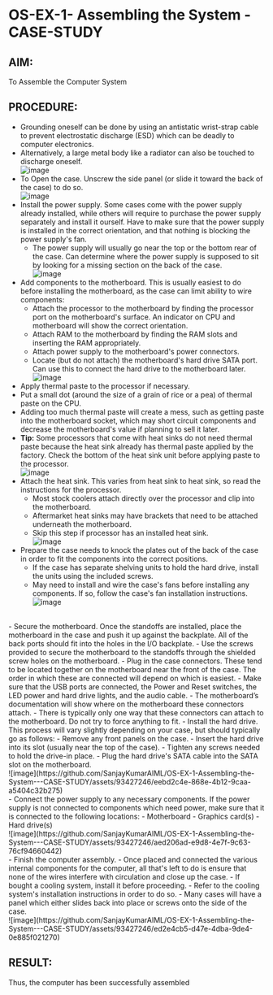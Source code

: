 # OS-EX-1- Assembling the System - CASE-STUDY

## AIM:
  To Assemble the Computer System
## PROCEDURE:
- Grounding oneself can be done by using an antistatic wrist-strap cable to prevent electrostatic discharge (ESD) which can be deadly to computer electronics.
- Alternatively, a large metal body like a radiator can also be touched to discharge oneself.</br>
![image](https://github.com/SanjayKumarAIML/OS-EX-1-Assembling-the-System---CASE-STUDY/assets/93427246/6636c547-6912-41d8-afc4-56d24d78c304)
- To Open the case. Unscrew the side panel (or slide it toward the back of the case) to do so.</br>
![image](https://github.com/SanjayKumarAIML/OS-EX-1-Assembling-the-System---CASE-STUDY/assets/93427246/b3e0d2c9-1728-4b8e-b7be-0c73c8435043)
- Install the power supply. Some cases come with the power supply already installed, while others will require to purchase the power supply separately and install it ourself. Have to make sure that the power supply is installed in the correct orientation, and that nothing is blocking the power supply's fan.
  - The power supply will usually go near the top or the bottom rear of the case. Can determine where the power supply is supposed to sit by looking for a missing section on the back of the case.</br>
![image](https://github.com/SanjayKumarAIML/OS-EX-1-Assembling-the-System---CASE-STUDY/assets/93427246/14227203-44c0-4f76-b371-1b29b0862619)</br>
- Add components to the motherboard. This is usually easiest to do before installing the motherboard, as the case can limit ability to wire components:
  - Attach the processor to the motherboard by finding the processor port on the motherboard's surface. An indicator on CPU and motherboard will show the correct orientation.
  - Attach RAM to the motherboard by finding the RAM slots and inserting the RAM appropriately.
  - Attach power supply to the motherboard's power connectors.
  - Locate (but do not attach) the motherboard's hard drive SATA port. Can use this to connect the hard drive to the motherboard later.</br>
![image](https://github.com/SanjayKumarAIML/OS-EX-1-Assembling-the-System---CASE-STUDY/assets/93427246/02f7986e-9c16-4565-b5c9-a88a495e499c)</br>
- Apply thermal paste to the processor if necessary.
- Put a small dot (around the size of a grain of rice or a pea) of thermal paste on the CPU.
- Adding too much thermal paste will create a mess, such as getting paste into the motherboard socket, which may short circuit components and decrease the motherboard's value if planning to sell it later.
- **Tip:** Some processors that come with heat sinks do not need thermal paste because the heat sink already has thermal paste applied by the factory. Check the bottom of the heat sink unit before applying paste to the processor.</br>
![image](https://github.com/SanjayKumarAIML/OS-EX-1-Assembling-the-System---CASE-STUDY/assets/93427246/3342753b-51c8-44b8-8b04-f8273caf6937)</br>
- Attach the heat sink. This varies from heat sink to heat sink, so read the instructions for the processor.
  - Most stock coolers attach directly over the processor and clip into the motherboard.
  - Aftermarket heat sinks may have brackets that need to be attached underneath the motherboard.
  - Skip this step if processor has an installed heat sink.</br>
![image](https://github.com/SanjayKumarAIML/OS-EX-1-Assembling-the-System---CASE-STUDY/assets/93427246/d06161a4-99c0-42b2-9bce-12ccb3364e89)</br>
- Prepare the case needs to knock the plates out of the back of the case in order to fit the components into the correct positions.
  - If the case has separate shelving units to hold the hard drive, install the units using the included screws.
  - May need to install and wire the case's fans before installing any components. If so, follow the case's fan installation instructions.</br> 
![image](https://github.com/SanjayKumarAIML/OS-EX-1-Assembling-the-System---CASE-STUDY/assets/93427246/9d5e1d10-9945-4c9a-b293-8194a32d961f)
</br>
- Secure the motherboard. Once the standoffs are installed, place the motherboard in the case and push it up against the backplate. All of the back ports should fit into the holes in the I/O backplate.
  - Use the screws provided to secure the motherboard to the standoffs through the shielded screw holes on the motherboard.
-  Plug in the case connectors. These tend to be located together on the motherboard near the front of the case. The order in which these are  connected will depend on which is easiest.
-  Make sure that the USB ports are connected, the Power and Reset switches, the LED power and hard drive lights, and the audio cable.
-  The motherboard’s documentation will show where on the motherboard these connectors attach.
-  There is typically only one way that these connectors can attach to the motherboard. Do not try to force anything to fit.
- Install the hard drive. This process will vary slightly depending on your case, but should typically go as follows:
  - Remove any front panels on the case.
  - Insert the hard drive into its slot (usually near the top of the case).
  - Tighten any screws needed to hold the drive-in place.
  - Plug the hard drive's SATA cable into the SATA slot on the motherboard.</br>
![image](https://github.com/SanjayKumarAIML/OS-EX-1-Assembling-the-System---CASE-STUDY/assets/93427246/eebd2c4e-868e-4b12-9caa-a5404c32b275)
  </br>
- Connect the power supply to any necessary components. If the power supply is not connected to components which need power, make sure that it is connected to the following locations:
  - Motherboard
  - Graphics card(s)
  - Hard drive(s)</br>
![image](https://github.com/SanjayKumarAIML/OS-EX-1-Assembling-the-System---CASE-STUDY/assets/93427246/aed206ad-e9d8-4e7f-9c63-76cf94660442)
 </br>
- Finish the computer assembly.
- Once placed and connected the various internal components for the computer, all that's left to do is ensure that none of the wires interfere with circulation and close up the case.
  - If bought a cooling system, install it before proceeding.
  - Refer to the cooling system's installation instructions in order to do so.
  - Many cases will have a panel which either slides back into place or screws onto the side of the case. </br>
![image](https://github.com/SanjayKumarAIML/OS-EX-1-Assembling-the-System---CASE-STUDY/assets/93427246/ed2e4cb5-d47e-4dba-9de4-0e885f021270)
</br>


## RESULT:
Thus, the computer has been successfully assembled
